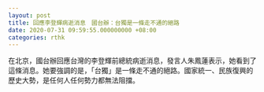 ```yaml
---
layout: post
title: 回應李登輝病逝消息　國台辦：台獨是一條走不通的絕路
date: 2020-07-31 09:59:55.000000000 +08:00
categories: rthk
---
```


在北京，國台辦回應台灣的李登輝前總統病逝消息，發言人朱鳳蓮表示，她看到了這條消息。她要強調的是，「台獨」是一條走不通的絕路。國家統一、民族復興的歷史大勢，是任何人任何勢力都無法阻擋。
